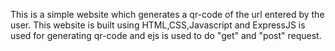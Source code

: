 This is a simple website which generates a qr-code of the url entered by the user. This website is built using HTML,CSS,Javascript and ExpressJS is used for generating qr-code and ejs is used to do "get" and "post" request.
